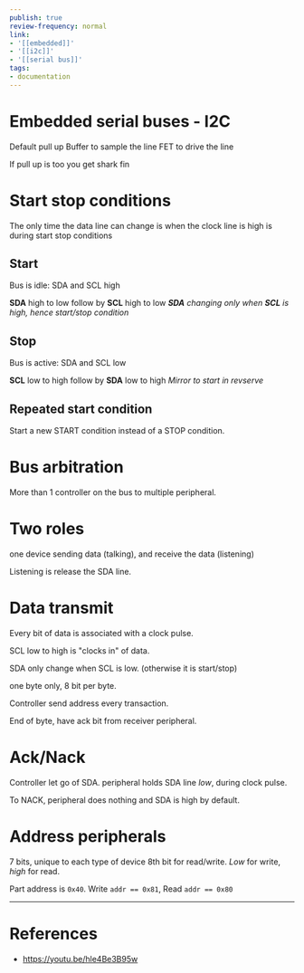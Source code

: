 ```yaml
---
publish: true
review-frequency: normal
link:
- '[[embedded]]'
- '[[i2c]]'
- '[[serial bus]]'
tags:
- documentation
---
```


# Embedded serial buses - I2C


Default pull up 
Buffer to sample the line 
FET to drive the line

If pull up is too you get shark fin

# Start stop conditions
The only time the data line can change is when the clock line is high is during start stop conditions

## Start
Bus is idle: SDA and SCL high

**SDA** high to low follow by **SCL** high to low
***SDA** changing only when **SCL** is high, hence start/stop condition*

## Stop
Bus is active: SDA and SCL low

**SCL** low to high follow by **SDA** low to high
*Mirror to start in revserve*

## Repeated start condition
Start a new START condition instead of a STOP condition.

# Bus arbitration
More than 1 controller on the bus to multiple peripheral.

# Two roles
one device sending data (talking), and receive the data (listening)

Listening is release the SDA line.

# Data transmit
Every bit of data is associated with a clock pulse.

SCL low to high is "clocks in" of data.

SDA only change when SCL is low. (otherwise it is start/stop)

one byte only, 8 bit per byte.

Controller send address every transaction.

End of byte, have ack bit from receiver peripheral.

# Ack/Nack
Controller let go of SDA. peripheral holds SDA line *low*, during clock pulse.

To NACK, peripheral does nothing and SDA is high by default.

# Address peripherals
7 bits, unique to each type of device
8th bit for read/write. *Low* for write, *high* for read.

Part address is `0x40`. Write `addr == 0x81`, Read `addr == 0x80`

---
# References
- https://youtu.be/hle4Be3B95w 